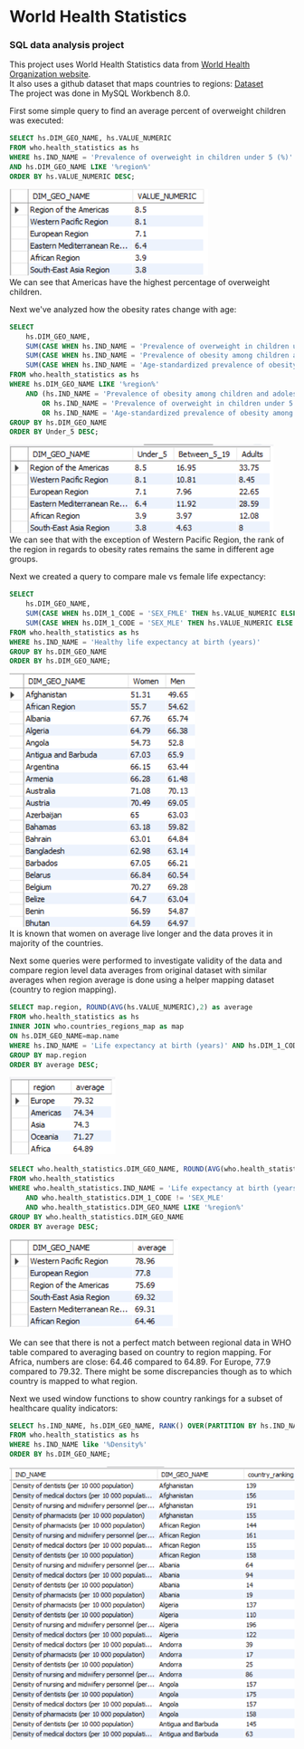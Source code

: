 # World Health Statistics
### SQL data analysis project  
This project uses World Health Statistics data from [World Health Organization website](https://www.who.int/data/gho/publications/world-health-statistics/).  
It also uses a github dataset that maps countries to regions: [Dataset](https://github.com/lukes/ISO-3166-Countries-with-Regional-Codes/blob/master/all/all.csv)  
The project was done in MySQL Workbench 8.0.

First some simple query to find an average percent of overweight children was executed: 
```sql
SELECT hs.DIM_GEO_NAME, hs.VALUE_NUMERIC
FROM who.health_statistics as hs
WHERE hs.IND_NAME = 'Prevalence of overweight in children under 5 (%)' 
AND hs.DIM_GEO_NAME LIKE '%region%'
ORDER BY hs.VALUE_NUMERIC DESC;
```
![Image](images/OverweightChildren.png?raw=true)  
We can see that Americas have the highest percentage of overweight children.  

Next we've analyzed how the obesity rates change with age: 
```sql
SELECT 
	hs.DIM_GEO_NAME,
    SUM(CASE WHEN hs.IND_NAME = 'Prevalence of overweight in children under 5 (%)' THEN hs.VALUE_NUMERIC ELSE 0 END) as Under_5,
    SUM(CASE WHEN hs.IND_NAME = 'Prevalence of obesity among children and adolescents (5–19 years) (%)' THEN hs.VALUE_NUMERIC ELSE 0 END) as Between_5_19,
    SUM(CASE WHEN hs.IND_NAME = 'Age-standardized prevalence of obesity among adults (18+ years) (%)' THEN hs.VALUE_NUMERIC ELSE 0 END) as Adults
FROM who.health_statistics as hs
WHERE hs.DIM_GEO_NAME LIKE '%region%' 
	AND (hs.IND_NAME = 'Prevalence of obesity among children and adolescents (5–19 years) (%)' 
		OR hs.IND_NAME = 'Prevalence of overweight in children under 5 (%)' 
        OR hs.IND_NAME = 'Age-standardized prevalence of obesity among adults (18+ years) (%)')
GROUP BY hs.DIM_GEO_NAME
ORDER BY Under_5 DESC;
```
![Image](images/ObesityChangeWithAge.png?raw=true)  
We can see that with the exception of Western Pacific Region, the rank of the region in regards to obesity rates remains the same in different age groups.  

Next we created a query to compare male vs female life expectancy:  
```sql
SELECT 
	hs.DIM_GEO_NAME,
    SUM(CASE WHEN hs.DIM_1_CODE = 'SEX_FMLE' THEN hs.VALUE_NUMERIC ELSE 0 END) as Women,
    SUM(CASE WHEN hs.DIM_1_CODE = 'SEX_MLE' THEN hs.VALUE_NUMERIC ELSE 0 END) as Men
FROM who.health_statistics as hs
WHERE hs.IND_NAME = 'Healthy life expectancy at birth (years)'
GROUP BY hs.DIM_GEO_NAME
ORDER BY hs.DIM_GEO_NAME;
```
![Image](images/MenVsWomenLifeExpectancy.png?raw=true)  
It is known that women on average live longer and the data proves it in majority of the countries.  

Next some queries were performed to investigate validity of the data and compare region level data averages from original dataset with similar averages when region average is done using a helper mapping dataset (country to region mapping).  
```sql
SELECT map.region, ROUND(AVG(hs.VALUE_NUMERIC),2) as average
FROM who.health_statistics as hs
INNER JOIN who.countries_regions_map as map
ON hs.DIM_GEO_NAME=map.name
WHERE hs.IND_NAME = 'Life expectancy at birth (years)' AND hs.DIM_1_CODE != 'SEX_MLE'
GROUP BY map.region
ORDER BY average DESC;
```
![Image](images/AverageFemaleLifeExpectancyRegionBasedOnMapping.png?raw=true)

```sql
SELECT who.health_statistics.DIM_GEO_NAME, ROUND(AVG(who.health_statistics.VALUE_NUMERIC),2) as average
FROM who.health_statistics
WHERE who.health_statistics.IND_NAME = 'Life expectancy at birth (years)' 
	AND who.health_statistics.DIM_1_CODE != 'SEX_MLE' 
	AND who.health_statistics.DIM_GEO_NAME LIKE '%region%'
GROUP BY who.health_statistics.DIM_GEO_NAME
ORDER BY average DESC;
```
![Image](images/AverageFemaleLifeExpectancyRegionBasedOnBuiltInData.png?raw=true)

We can see that there is not a perfect match between regional data in WHO table compared to averaging based on country to region mapping.
For Africa, numbers are close: 64.46 compared to 64.89.
For Europe, 77.9 compared to 79.32.
There might be some discrepancies though as to which country is mapped to what region.  

Next we used window functions to show country rankings for a subset of healthcare quality indicators:
```sql
SELECT hs.IND_NAME, hs.DIM_GEO_NAME, RANK() OVER(PARTITION BY hs.IND_NAME ORDER BY hs.VALUE_NUMERIC DESC) as country_ranking
FROM who.health_statistics as hs
WHERE hs.IND_NAME like '%Density%'
ORDER BY hs.DIM_GEO_NAME;
```
![Image](images/CountryRankingForHealthcareIndicators.png?raw=true)
